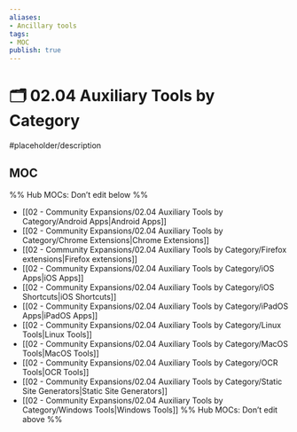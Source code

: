 ```yaml
---
aliases:
- Ancillary tools
tags: 
- MOC
publish: true
---
```


# 🗂️ 02.04 Auxiliary Tools by Category

#placeholder/description 

## MOC

%% Hub MOCs: Don’t edit below  %%
-  [[02 - Community Expansions/02.04 Auxiliary Tools by Category/Android Apps|Android Apps]]
-  [[02 - Community Expansions/02.04 Auxiliary Tools by Category/Chrome Extensions|Chrome Extensions]]
-  [[02 - Community Expansions/02.04 Auxiliary Tools by Category/Firefox extensions|Firefox extensions]]
-  [[02 - Community Expansions/02.04 Auxiliary Tools by Category/iOS Apps|iOS Apps]]
-  [[02 - Community Expansions/02.04 Auxiliary Tools by Category/iOS Shortcuts|iOS Shortcuts]]
-  [[02 - Community Expansions/02.04 Auxiliary Tools by Category/iPadOS Apps|iPadOS Apps]]
-  [[02 - Community Expansions/02.04 Auxiliary Tools by Category/Linux Tools|Linux Tools]]
-  [[02 - Community Expansions/02.04 Auxiliary Tools by Category/MacOS Tools|MacOS Tools]]
-  [[02 - Community Expansions/02.04 Auxiliary Tools by Category/OCR Tools|OCR Tools]]
-  [[02 - Community Expansions/02.04 Auxiliary Tools by Category/Static Site Generators|Static Site Generators]]
-  [[02 - Community Expansions/02.04 Auxiliary Tools by Category/Windows Tools|Windows Tools]]
%% Hub MOCs: Don’t edit above  %%
